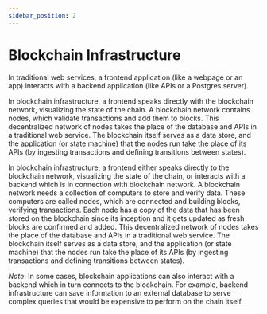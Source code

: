 ```yaml
---
sidebar_position: 2
---
```


# Blockchain Infrastructure

In traditional web services, a frontend application (like a webpage or an app) interacts with a backend application (like APIs or a Postgres server).

In blockchain infrastructure, a frontend speaks directly with the blockchain network, visualizing the state of the chain. A blockchain network contains nodes, which validate transactions and add them to blocks. This decentralized network of nodes takes the place of the database and APIs in a traditional web service. The blockchain itself serves as a data store, and the application (or state machine) that the nodes run take the place of its APIs (by ingesting transactions and defining transitions between states).

In blockchain infrastructure, a frontend either speaks directly to the blockchain
network, visualizing the state of the chain, 
or interacts with a backend which is in connection with blockchain network.
A blockchain network needs a collection of computers to store and verify data. These computers are called nodes, which are connected and building blocks, verifying transactions. Each node has a copy of the data that has been stored on the blockchain since its inception and it gets updated as fresh blocks are confirmed and added. This decentralized
network of nodes takes the place of the database and APIs in a traditional web
service. The blockchain itself serves as a data store, and the application (or
state machine) that the nodes run take the place of its APIs (by ingesting
transactions and defining transitions between states).

*Note*: In some cases, blockchain applications can also interact with a backend which in turn connects to the blockchain. For example, backend infrastructure can save information to an external database to serve complex queries that would be expensive to perform on the chain itself.
